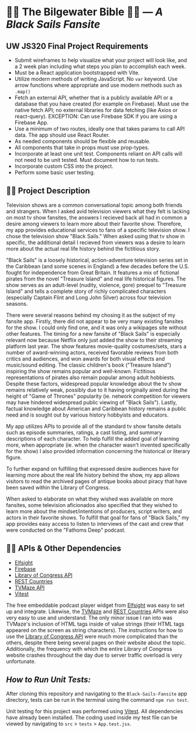 # 🏴‍☠️ The Bilgewater Bible 🏴‍☠️ — _A Black Sails Fansite_

## UW JS320 Final Project Requirements

* Submit wireframes to help visualize what your project will look like, and a 2 week plan including what steps you plan to accomplish each week.
* Must be a React application bootstrapped with Vite.
* Utilize modern methods of writing JavaScript. No `var` keyword.  Use arrow functions where appropriate and use modern methods such as `.map()`
* Fetch an external API, whether that is a publicly available API or a database that you have created (for example on Firebase).  Must use the native fetch API; no external libraries for data fetching (like Axios or react-query). EXCEPTION: Can use Firebase SDK if you are using a Firebase App.
* Use a minimum of two routes, ideally one that takes params to call API data. The app should use React Router.
* As needed components should be flexible and reusable.
* All components that take in props must use prop-types.
* Incorporate at least one unit test. Components reliant on API calls will not need to be unit tested. Must document how to run tests.
* Incorporate custom CSS into the project.
* Perform some basic user testing.

## 🏴‍☠️ Project Description

Television shows are a common conversational topic among both friends and strangers. When I asked avid television viewers what they felt is lacking on most tv show fansites, the answers I recieved back all had in common a desire among viewers to learn more about their favorite show. Therefore, my app provides educational services to fans of a specific television show. I chose the television show "Black Sails." When asked using that tv show in specific, the additional detail I recieved from viewers was a desire to learn more about the actual real life history behind the fictitious story.

"Black Sails" is a loosely historical, action-adventure television series set in the Caribbean (and some scenes in England) a few decades before the U.S. fought for independence from Great Britain. It features a mix of fictional pirates from the novel "Treasure Island" and real life historical figures. The show serves as an adult-level (nudity, violence, gore) prequel to "Treasure Island" and tells a complete story of richly complicated characters (especially Captain Flint and Long John Silver) across four television seasons.

There were several reasons behind my chosing it as the subject of my fansite app. Firstly, there did not appear to be very many existing fansites for the show. I could only find one, and it was only a wikipages site without other features. The timing for a new fansite of "Black Sails" is especially relevant now because Netflix only just added the show to their streaming platform last year. The show features movie-quality costumes/sets, stars a number of award-winning actors, received favorable reviews from both critics and audiences, and won awards for both visual effects and music/sound editing.  The classic children's book ("Treasure Island") inspiring the show remains popular and well-known.  Fictitious representations of pirates also remain popular among adult hobbiests. Despite these factors, widespread popular knowledge about the tv show remains relatively weak, possibly due to it having originally aired during the height of "Game of Thrones" popularity (ie. network competition for viewers may have hindered widespread public viewing of "Black Sails").  Lastly, factual knowledge about American and Caribbean history remains a public need and is sought out by various history hobbyists and educators.

My app utilizes APIs to provide all of the standard tv show fansite details such as episode summaries, ratings, a cast listing, and summary descriptions of each character. To help fulfill the added goal of learning more, when appropriate (ie. when the character wasn't invented specifically for the show) I also provided information concerning the historical or literary figure.

To further expand on fulfilling that expressed desire audiences have for learning more about the real life history behind the show, my app allows visitors to read the archived pages of antique books about piracy that have been saved within the Library of Congress.

When asked to elaborate on what they wished was available on more fansites, some television aficionados also specified that they wished to learn more about the mindset/intentions of producers, script writers, and actors in their favorite shows. To fulfill that goal for fans of "Black Sails," my app provides easy access to listen to interviews of the cast and crew that were conducted on the "Fathoms Deep" podcast.

## 🏴‍☠️ APIs & Other Dependencies

* [Elfsight](https://elfsight.com/)
* [Firebase](https://firebase.google.com/)
* [Library of Congress API](https://www.loc.gov/apis/)
* [REST Countries](https://restcountries.com/)
* [TVMaze API](https://www.tvmaze.com/api)
* [Vitest](https://vitest.dev/)

The free embeddable podcast player widget from [Elfsight](https://elfsight.com/) was easy to set up and integrate. Likewise, the [TVMaze](https://www.tvmaze.com/api) and [REST Countries](https://restcountries.com/) APIs were also very easy to use and understand.  The only minor issue I ran into was TVMaze's inclusion of HTML tags inside of value strings (their HTML tags appeared on the screen as string characters). The instructions for how to use the [Library of Congress API](https://www.loc.gov/apis/) were much more complicated than the others, despite there being several pages on their website about the topic.  Additionally, the frequency with which the entire Library of Congress website crashes throughout the day due to server traffic overload is very unfortunate.

## _**How to Run Unit Tests:**_

After cloning this repository and navigating to the `Black-Sails-Fansite` app directory, tests can be run in the terminal using the command `npm run test`.

Unit testing for this project was performed using [Vitest](https://vitest.dev/).  All dependencies have already been installed. The coding used inside my test file can be viewed by navigating to `src` > `tests` > `App.test.jsx`.

